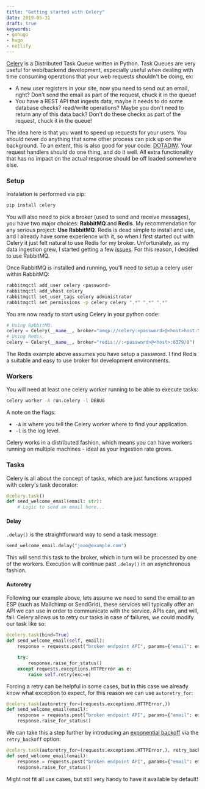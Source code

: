 ```yaml
---
title: "Getting started with Celery"
date: 2019-05-31
draft: true
keywords:
- gohugo
- hugo
- netlify
---
```


[Celery](http://www.celeryproject.org/) is a Distributed Task Queue written in Python. Task Queues are very useful for web/backend development, especially useful when dealing with time consuming operations that your web requests shouldn't be doing, ex:

- A new user registers in your site, now you need to send out an email, right? Don't send the email as part of the request, chuck it in the queue!
- You have a REST API that ingests data, maybe it needs to do some database checks? read/write operations? Maybe you don't need to return any of this data back? Don't do these checks as part of the request, chuck it in the queue!

The idea here is that you want to speed up requests for your users. You should never do anything that some other process can pick up on the background. To an extent, this is also good for your code: [DOTADIW](https://en.wikipedia.org/wiki/Unix_philosophy#Do_One_Thing_and_Do_It_Well). Your request handlers should do one thing, and do it well. All extra functionality that has no impact on the actual response should be off loaded somewhere else.

### Setup

Instalation is performed via pip:

```bash
pip install celery
```

You will also need to pick a broker (used to send and receive messages), you have two major choices: **RabbitMQ** and **Redis**. My recommendation for any serious project: **Use RabbitMQ**. Redis is dead simple to install and use, and I already have some experience with it, so when I first started out with Celery it just felt natural to use Redis for my broker. Unfortunately, as my data ingestion grew, I started getting a few [issues](https://github.com/andymccurdy/redis-py/issues/968). For this reason, I decided to use RabbitMQ.

Once RabbitMQ is installed and running, you'll need to setup a celery user within RabbitMQ:

```bash
rabbitmqctl add_user celery <password>
rabbitmqctl add_vhost celery
rabbitmqctl set_user_tags celery administrator
rabbitmqctl set_permissions -p celery celery ".*" ".*" ".*"
```

You are now ready to start using Celery in your python code:

```python
# Using RabbitMQ.
celery = Celery(__name__, broker="amqp://celery:<password>@<host>host:5672/celery")
# Using Redis.
celery = Celery(__name__, broker="redis://:<password>@<host>:6379/0")
```

The Redis example above assumes you have setup a password. I find Redis a suitable and easy to use broker for development environments.

### Workers

You will need at least one celery worker running to be able to execute tasks:

```bash
celery worker -A run.celery -l DEBUG
```

A note on the flags:

- `-A` is where you tell the Celery worker where to find your application.
- `-l` is the log level.

Celery works in a distributed fashion, which means you can have workers running on multiple machines - ideal as your ingestion rate grows.

### Tasks

Celery is all about the concept of tasks, which are just functions wrapped with celery's task decorator:

```python
@celery.task()
def send_welcome_email(email: str):
    # Logic to send an email here...
```

#### Delay

`.delay()` is the straightforward way to send a task message:

```python
send_welcome_email.delay("joao@example.com")
```

This will send this task to the broker, which in turn will be processed by one of the workers. Execution will continue past `.delay()` in an asynchronous fashion.

#### Autoretry

Following our example above, lets assume we need to send the email to an ESP (such as Mailchimp or SendGrid), these services will typically offer an API we can use in order to communicate with the service. APIs can, and will, fail. Celery allows us to retry our tasks in case of failures, we could modify our task like so:

```python
@celery.task(bind=True)
def send_welcome_email(self, email):
    response = requests.post("broken endpoint API", params={"email": email})

    try:
        response.raise_for_status()
    except requests.exceptions.HTTPError as e:
        raise self.retry(exc=e)
```

Forcing a retry can be helpful in some cases, but in this case we already know what exception to expect, for this reason we can use `autoretry_for`:

```python
@celery.task(autoretry_for=(requests.exceptions.HTTPError,))
def send_welcome_email(email):
    response = requests.post("broken endpoint API", params={"email": email})
    response.raise_for_status()
```

We can take this a step further by introducing an [exponential backoff](https://en.wikipedia.org/wiki/Exponential_backoff) via the `retry_backoff` option:

```python
@celery.task(autoretry_for=(requests.exceptions.HTTPError,), retry_backoff=True)
def send_welcome_email(email):
    response = requests.post("broken endpoint API", params={"email": email})
    response.raise_for_status()
```

Might not fit all use cases, but still very handy to have it available by default!
